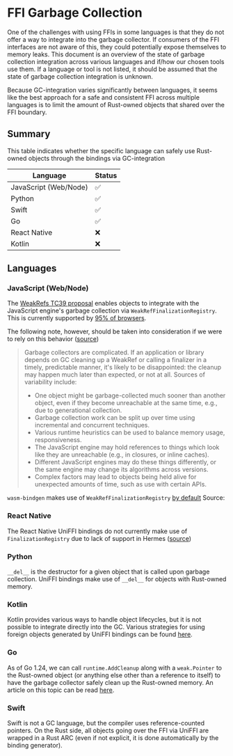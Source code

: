 # FFI Garbage Collection

One of the challenges with using FFIs in some languages is that they do not offer a way to integrate into the garbage collector. If consumers of the FFI interfaces are not aware of this, they could potentially expose themselves to memory leaks. This document is an overview of the state of garbage collection integration across various languages and if/how our chosen tools use them. If a language or tool is not listed, it should be assumed that the state of garbage collection integration is unknown.

Because GC-integration varies significantly between languages, it seems like the best approach for a safe and consistent FFI across multiple languages is to limit the amount of Rust-owned objects that shared over the FFI boundary.

## Summary

This table indicates whether the specific language can safely use Rust-owned objects through the bindings via GC-integration

| Language              | Status |
| --------------------- | ------ |
| JavaScript (Web/Node) | ✅     |
| Python                | ✅     |
| Swift                 | ✅     |
| Go                    | ✅     |
| React Native          | ❌     |
| Kotlin                | ❌     |

## Languages

### JavaScript (Web/Node)

The [WeakRefs TC39 proposal](https://github.com/tc39/proposal-weakrefs) enables objects to integrate with the JavaScript engine's garbage collection via `WeakRefFinalizationRegistry`. This is currently supported by [95% of browsers](https://caniuse.com/mdn-javascript_builtins_weakref).

The following note, however, should be taken into consideration if we were to rely on this behavior ([source](https://github.com/tc39/proposal-weakrefs?tab=readme-ov-file#a-note-of-caution))

> Garbage collectors are complicated. If an application or library depends on GC cleaning up a WeakRef or calling a finalizer in a timely, predictable manner, it's likely to be disappointed: the cleanup may happen much later than expected, or not at all. Sources of variability include:
>
> - One object might be garbage-collected much sooner than another object, even if they become unreachable at the same time, e.g., due to generational collection.
> - Garbage collection work can be split up over time using incremental and concurrent techniques.
> - Various runtime heuristics can be used to balance memory usage, responsiveness.
> - The JavaScript engine may hold references to things which look like they are unreachable (e.g., in closures, or inline caches).
> - Different JavaScript engines may do these things differently, or the same engine may change its algorithms across versions.
> - Complex factors may lead to objects being held alive for unexpected amounts of time, such as use with certain APIs.

`wasm-bindgen` makes use of `WeakRefFinalizationRegistry` [by default](https://rustwasm.github.io/wasm-bindgen/reference/weak-references.html)
Source:

### React Native

The React Native UniFFI bindings do not currently make use of `FinalizationRegistry` due to lack of support in Hermes ([source](<(https://jhugman.github.io/uniffi-bindgen-react-native/idioms/gc.html)>))

### Python

`__del__` is the destructor for a given object that is called upon garbage collection. UniFFI bindings make use of `__del__` for objects with Rust-owned memory.

### Kotlin

Kotlin provides various ways to handle object lifecycles, but it is not possible to integrate directly into the GC. Various strategies for using foreign objects generated by UniFFI bindings can be found [here](https://mozilla.github.io/application-services/book/howtos/uniffi-object-destruction-on-kotlin.html).

### Go

As of Go 1.24, we can call `runtime.AddCleanup` along with a `weak.Pointer` to the Rust-owned object (or anything else other than a reference to itself) to have the garbage collector safely clean up the Rust-owned memory. An article on this topic can be read [here](https://go.dev/blog/cleanups-and-weak).

### Swift

Swift is not a GC language, but the compiler uses reference-counted pointers. On the Rust side, all objects going over the FFI via UniFFI are wrapped in a Rust ARC (even if not explicit, it is done automatically by the binding generator).
